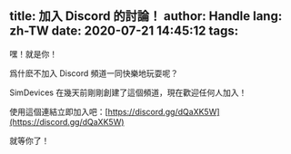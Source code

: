 title: 加入 Discord 的討論！
author: Handle
lang: zh-TW
date: 2020-07-21 14:45:12
tags:
---
嘿！就是你！

爲什麽不加入 Discord 頻道一同快樂地玩耍呢？

SimDevices 在幾天前剛剛創建了這個頻道，現在歡迎任何人加入！

使用這個連結立即加入吧：[https://discord.gg/dQaXK5W](https://discord.gg/dQaXK5W)

就等你了！